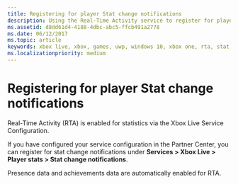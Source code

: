 ```yaml
---
title: Registering for player Stat change notifications
description: Using the Real-Time Activity service to register for player stat change notifications.
ms.assetid: d8dd61d4-4188-4dbc-abc5-ffcb491a2778
ms.date: 06/12/2017
ms.topic: article
keywords: xbox live, xbox, games, uwp, windows 10, xbox one, rta, stat, notifications
ms.localizationpriority: medium
---
```


# Registering for player Stat change notifications

Real-Time Activity (RTA) is enabled for statistics via the Xbox Live Service Configuration.

If you have configured your service configuration in the Partner Center, you can register for stat change notifications under **Services > Xbox Live > Player stats > Stat change notifications**.

Presence data and achievements data are automatically enabled for RTA.
